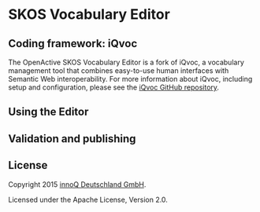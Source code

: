 # SKOS Vocabulary Editor 

## Coding framework: iQvoc

The OpenActive SKOS Vocabulary Editor is a fork of iQvoc, a vocabulary management tool that combines easy-to-use human interfaces
with Semantic Web interoperability. For more information about iQvoc, including setup and configuration, please see the [iQvoc GitHub repository](https://github.com/innoq/iqvoc).

## Using the Editor

## Validation and publishing

## License

Copyright 2015 [innoQ Deutschland GmbH](https://www.innoq.com).

Licensed under the Apache License, Version 2.0.
